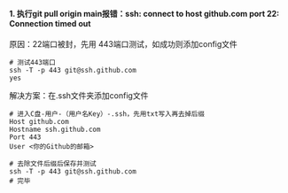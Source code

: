 #### 1. 执行git pull origin main报错：ssh: connect to host github.com port 22: Connection timed out

原因：22端口被封，先用 443端口测试，如成功则添加config文件

```
# 测试443端口
ssh -T -p 443 git@ssh.github.com
yes
```

解决方案：在.ssh文件夹添加config文件

```
# 进入C盘-用户-（用户名Key）-.ssh，先用txt写入再去掉后缀
Host github.com
Hostname ssh.github.com
Port 443
User <你的Github的邮箱>

# 去除文件后缀后保存并测试
ssh -T -p 443 git@ssh.github.com
# 完毕
```
